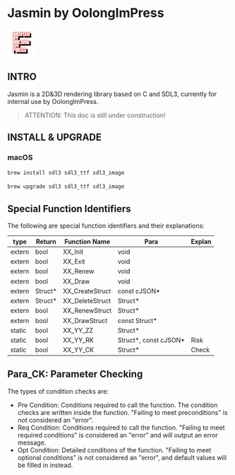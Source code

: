 # Jasmin by OolongImPress

![Logo](./docs/icon/icon_64.png)

## INTRO

Jasmin is a 2D&3D rendering library based on C and SDL3, currently for internal use by OolongImPress.

> ATTENTION: This doc is still under construction!

## INSTALL & UPGRADE

### macOS

```bash
brew install sdl3 sdl3_ttf sdl3_image
```

```bash
brew upgrade sdl3 sdl3_ttf sdl3_image
```

## Special Function Identifiers

The following are special function identifiers and their explanations:


| type   | Return  | Function Name   | Para                   | Explan |
| ------ | ------- | --------------- | ---------------------- | ------ |
| extern | bool    | XX_Init         | void                   |        |
| extern | bool    | XX_Exit         | void                   |        |
| extern | bool    | XX_Renew        | void                   |        |
| extern | bool    | XX_Draw         | void                   |        |
| extern | Struct* | XX_CreateStruct | const cJSON*           |        |
| extern | Struct* | XX_DeleteStruct | Struct*                |        |
| extern | bool    | XX_RenewStruct  | Struct*                |        |
| extern | bool    | XX_DrawStruct   | const Struct*          |        |
| static | bool    | XX_YY_ZZ        | Struct*                |        |
| static | bool    | XX_YY_RK        | Struct*, const cJSON* | Risk   |
| static | bool    | XX_YY_CK        | Struct*                | Check  |

## Para_CK: Parameter Checking

The types of condition checks are:

* Pre Condition: Conditions required to call the function. The condition checks are written inside the function. "Failing to meet preconditions" is not considered an "error".
* Req Condition: Conditions required to call the function. "Failing to meet required conditions" is considered an "error" and will output an error message.
* Opt Condition: Detailed conditions of the function. "Failing to meet optional conditions" is not considered an "error", and default values will be filled in instead.
